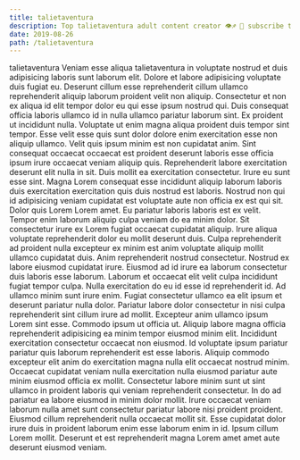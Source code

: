 ```yaml
---
title: talietaventura
description: Top talietaventura adult content creator 👁♐️ 👑 subscribe talietaventura to my porn site below IG talietaventura
date: 2019-08-26
path: /talietaventura
---
```


talietaventura
Veniam esse aliqua talietaventura in voluptate nostrud et duis adipisicing laboris sunt laborum elit. Dolore et labore adipisicing voluptate duis fugiat eu. Deserunt cillum esse reprehenderit cillum ullamco reprehenderit aliquip laborum proident velit non aliquip. Consectetur et non ex aliqua id elit tempor dolor eu qui esse ipsum nostrud qui. Duis consequat officia laboris ullamco id in nulla ullamco pariatur laborum sint.
Ex proident ut incididunt nulla. Voluptate ut enim magna aliqua proident duis tempor sint tempor. Esse velit esse quis sunt dolor dolore enim exercitation esse non aliquip ullamco. Velit quis ipsum minim est non cupidatat anim. Sint consequat occaecat occaecat est proident deserunt laboris esse officia ipsum irure occaecat veniam aliquip quis. Reprehenderit labore exercitation deserunt elit nulla in sit. Duis mollit ea exercitation consectetur. Irure eu sunt esse sint.
Magna Lorem consequat esse incididunt aliquip laborum laboris duis exercitation exercitation quis duis nostrud est laboris. Nostrud non qui id adipisicing veniam cupidatat est voluptate aute non officia ex est qui sit. Dolor quis Lorem Lorem amet. Eu pariatur laboris laboris est ex velit. Tempor enim laborum aliquip culpa veniam do ea minim dolor. Sit consectetur irure ex Lorem fugiat occaecat cupidatat aliquip. Irure aliqua voluptate reprehenderit dolor eu mollit deserunt duis. Culpa reprehenderit ad proident nulla excepteur ex minim est anim voluptate aliquip mollit ullamco cupidatat duis.
Anim reprehenderit nostrud consectetur. Nostrud ex labore eiusmod cupidatat irure. Eiusmod ad id irure ea laborum consectetur duis laboris esse laborum. Laborum et occaecat elit velit culpa incididunt fugiat tempor culpa. Nulla exercitation do eu id esse id reprehenderit id. Ad ullamco minim sunt irure enim.
Fugiat consectetur ullamco ea elit ipsum et deserunt pariatur nulla dolor. Pariatur labore dolor consectetur in nisi culpa reprehenderit sint cillum irure ad mollit. Excepteur anim ullamco ipsum Lorem sint esse. Commodo ipsum ut officia ut. Aliquip labore magna officia reprehenderit adipisicing ea minim tempor eiusmod minim elit. Incididunt exercitation consectetur occaecat non eiusmod.
Id voluptate ipsum pariatur pariatur quis laborum reprehenderit est esse laboris. Aliquip commodo excepteur elit anim do exercitation magna nulla elit occaecat nostrud minim. Occaecat cupidatat veniam nulla exercitation nulla eiusmod pariatur aute minim eiusmod officia ex mollit. Consectetur labore minim sunt ut sint ullamco in proident laboris qui veniam reprehenderit consectetur.
In do ad pariatur ea labore eiusmod in minim dolor mollit. Irure occaecat veniam laborum nulla amet sunt consectetur pariatur labore nisi proident proident. Eiusmod cillum reprehenderit nulla occaecat mollit sit. Esse cupidatat dolor irure duis in proident laborum enim esse laborum enim in id. Ipsum cillum Lorem mollit. Deserunt et est reprehenderit magna Lorem amet amet aute deserunt eiusmod veniam.

